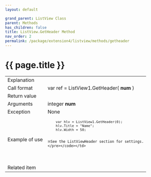 ```yaml
---
layout: default

grand_parent: ListView Class
parent: Methods
has_children: false
title: ListView.GetHeader Method
nav_order: 2
permalink: /package/extension4/listview/methods/getheader
---
```

# {{ page.title }}

<table>
  <tr>
    <td>Explanation</td>
    <td colspan="2"></td>
  </tr>
  <tr>
    <td>Call format</td>
    <td colspan="2">var ref = ListView1.GetHeader( <b>num</b> )</td>
  </tr>
  <tr>
    <td>Return value</td>
    <td colspan="2"></td>
  </tr>  
  <tr>
    <td>Arguments</td>
    <td>integer <b>num</b></td>
    <td></td>
  </tr>
  <tr>
    <td>Exception</td>
    <td colspan="2">None</td>
  </tr>
  <tr>
    <td>Example of use</td>
    <td colspan="2"><code><pre>
    var hlv = ListView1.GetHeader(0);
    hlv.Title = "Name";
    hlv.Width = 50;
    
    ※See the ListViewHeader section for settings.
    </pre></code></td>
  </tr>
  <tr>
    <td>Related item</td>
    <td colspan="2"></td>
  </tr>
</table>
